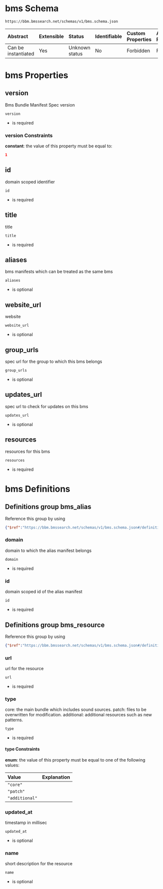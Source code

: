 # bms Schema

```txt
https://bbm.bmssearch.net/schemas/v1/bms.schema.json
```



| Abstract            | Extensible | Status         | Identifiable | Custom Properties | Additional Properties | Access Restrictions | Defined In                                                                 |
| :------------------ | :--------- | :------------- | :----------- | :---------------- | :-------------------- | :------------------ | :------------------------------------------------------------------------- |
| Can be instantiated | Yes        | Unknown status | No           | Forbidden         | Forbidden             | none                | [bms.schema.json](../../schemas/v1/bms.schema.json "open original schema") |

# bms Properties



## version

Bms Bundle Manifest Spec version

`version`

*   is required

### version Constraints

**constant**: the value of this property must be equal to:

```json
1
```

## id

domain scoped identifier

`id`

*   is required

## title

title

`title`

*   is required

## aliases

bms manifests which can be treated as the same bms

`aliases`

*   is optional

## website_url

website

`website_url`

*   is optional

## group_urls

spec url for the group to which this bms belongs

`group_urls`

*   is optional

## updates_url

spec url to check for updates on this bms

`updates_url`

*   is optional

## resources

resources for this bms

`resources`

*   is required

# bms Definitions

## Definitions group bms_alias

Reference this group by using

```json
{"$ref":"https://bbm.bmssearch.net/schemas/v1/bms.schema.json#/definitions/bms_alias"}
```



### domain

domain to which the alias manifest belongs

`domain`

*   is required

### id

domain scoped id of the alias manifest

`id`

*   is required

## Definitions group bms_resource

Reference this group by using

```json
{"$ref":"https://bbm.bmssearch.net/schemas/v1/bms.schema.json#/definitions/bms_resource"}
```



### url

url for the resource

`url`

*   is required

### type

core: the main bundle which includes sound sources. patch: files to be overwritten for modification. additional: additional resources such as new patterns.

`type`

*   is required

#### type Constraints

**enum**: the value of this property must be equal to one of the following values:

| Value          | Explanation |
| :------------- | :---------- |
| `"core"`       |             |
| `"patch"`      |             |
| `"additional"` |             |

### updated_at

timestamp in millisec

`updated_at`

*   is optional

### name

short description for the resource

`name`

*   is optional
